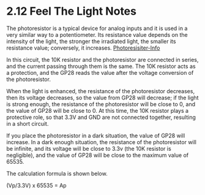 # 2.12 Feel The Light Notes
The photoresistor is a typical device for analog inputs and it is used in a very similar way to a potentiometer. Its resistance value depends on the intensity of the light, the stronger the irradiated light, the smaller its resistance value; conversely, it increases.
[Photoresisiter-Info](https://docs.sunfounder.com/projects/euler-kit/en/latest/component/component_photoresistor.html#cpn-light)

In this circuit, the 10K resistor and the photoresistor are connected in series, and the current passing through them is the same. The 10K resistor acts as a protection, and the GP28 reads the value after the voltage conversion of the photoresistor.

When the light is enhanced, the resistance of the photoresistor decreases, then its voltage decreases, so the value from GP28 will decrease; if the light is strong enough, the resistance of the photoresistor will be close to 0, and the value of GP28 will be close to 0. At this time, the 10K resistor plays a protective role, so that 3.3V and GND are not connected together, resulting in a short circuit.

If you place the photoresistor in a dark situation, the value of GP28 will increase. In a dark enough situation, the resistance of the photoresistor will be infinite, and its voltage will be close to 3.3v (the 10K resistor is negligible), and the value of GP28 will be close to the maximum value of 65535.

The calculation formula is shown below.

(Vp/3.3V) x 65535 = Ap